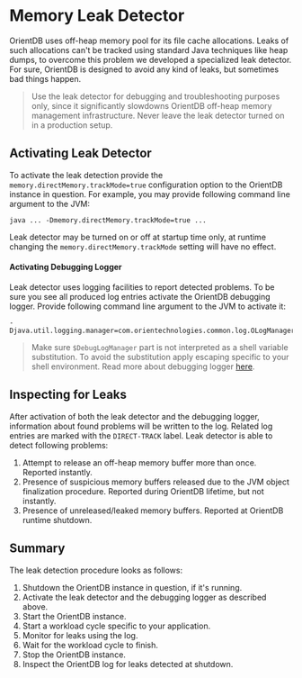 # Memory Leak Detector

OrientDB uses off-heap memory pool for its file cache allocations. Leaks of such allocations can't be tracked using standard Java techniques like heap dumps, to overcome this problem we developed a specialized leak detector. For sure, OrientDB is designed to avoid any kind of leaks, but sometimes bad things happen.

> Use the leak detector for debugging and troubleshooting purposes only, since it significantly slowdowns OrientDB off-heap memory management infrastructure. Never leave the leak detector turned on in a production setup.

## Activating Leak Detector

To activate the leak detection provide the `memory.directMemory.trackMode=true` configuration option to the OrientDB instance in question. For example, you may provide following command line argument to the JVM:

    java ... -Dmemory.directMemory.trackMode=true ...

Leak detector may be turned on or off at startup time only, at runtime changing the `memory.directMemory.trackMode` setting will have no effect.

#### Activating Debugging Logger

Leak detector uses logging facilities to report detected problems. To be sure you see all produced log entries activate the OrientDB debugging logger. Provide following command line argument to the JVM to activate it:

    -Djava.util.logging.manager=com.orientechnologies.common.log.OLogManager$DebugLogManager

> Make sure `$DebugLogManager` part is not interpreted as a shell variable substitution. To avoid the substitution apply escaping specific to your shell environment.
> Read more about debugging logger [here](Logging.md#debugging-logger).

## Inspecting for Leaks

After activation of both the leak detector and the debugging logger, information about found problems will be written to the log. Related log entries are marked with the `DIRECT-TRACK` label. Leak detector is able to detect following problems:

1. Attempt to release an off-heap memory buffer more than once. Reported instantly.
2. Presence of suspicious memory buffers released due to the JVM object finalization procedure. Reported during OrientDB lifetime, but not instantly.
3. Presence of unreleased/leaked memory buffers. Reported at OrientDB runtime shutdown.

## Summary

The leak detection procedure looks as follows:

1. Shutdown the OrientDB instance in question, if it's running.
2. Activate the leak detector and the debugging logger as described above.
3. Start the OrientDB instance.
4. Start a workload cycle specific to your application.
5. Monitor for leaks using the log.
6. Wait for the workload cycle to finish.
7. Stop the OrientDB instance.
8. Inspect the OrientDB log for leaks detected at shutdown.
